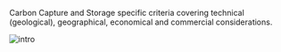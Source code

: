 Carbon Capture and Storage specific criteria covering technical (geological), geographical, economical and commercial considerations.

![intro](https://user-images.githubusercontent.com/90485713/142442857-9c6b0741-88ba-4033-a2e6-925436b1c562.PNG)
